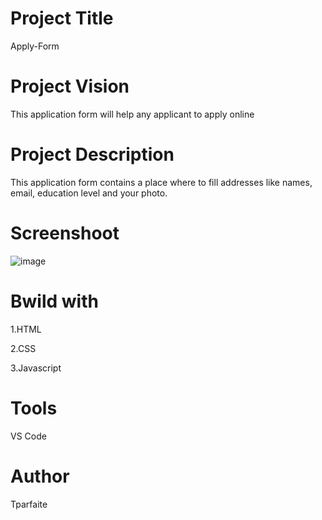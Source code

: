 #  Project Title
Apply-Form

# Project Vision
This application form will help any applicant to apply online

# Project Description
This application form contains a place where to fill addresses like names, email, education level and your photo.

# Screenshoot
![image](https://user-images.githubusercontent.com/105437186/178112744-a8677698-d5e5-41ee-b09c-f200ccb62ca4.png)

# Bwild with
1.HTML

2.CSS

3.Javascript

# Tools

VS Code
# Author
Tparfaite
